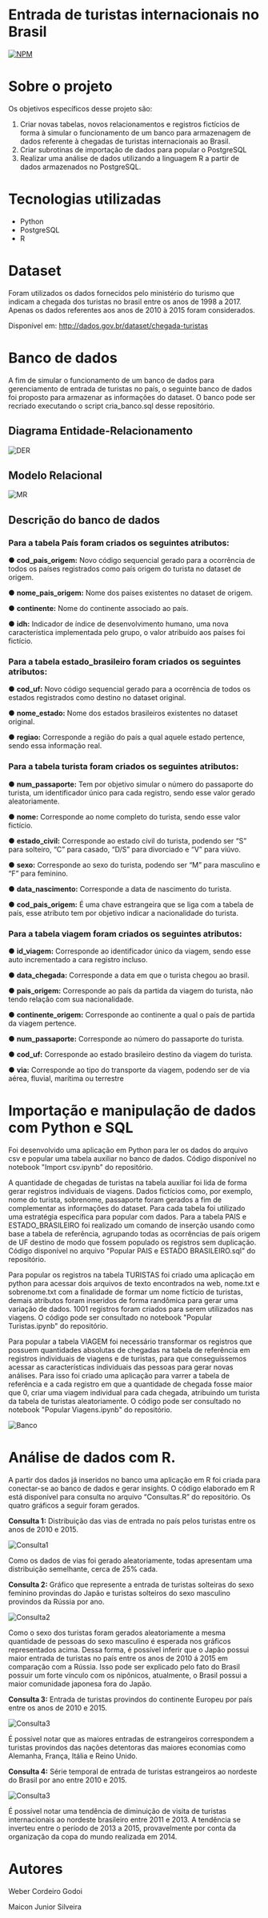 # Entrada de turistas internacionais no Brasil
[![NPM](https://img.shields.io/npm/l/react)](https://github.com/devsuperior/sds1-wmazoni/blob/master/LICENSE) 

# Sobre o projeto

Os objetivos específicos desse projeto são:

1)  Criar novas tabelas, novos relacionamentos e registros fictícios de forma à simular o funcionamento de um banco para armazenagem de dados referente à chegadas de turistas internacionais ao Brasil.
2)  Criar subrotinas de importação de dados para popular o PostgreSQL
3)  Realizar uma análise de dados utilizando a linguagem R a partir de dados armazenados no PostgreSQL.


# Tecnologias utilizadas
- Python
- PostgreSQL
- R

# Dataset
Foram utilizados os dados fornecidos pelo ministério do turismo que indicam a chegada dos turistas no brasil entre os anos de 1998 a 2017. Apenas os dados referentes aos anos de 2010 à 2015 foram considerados.

Disponível em: http://dados.gov.br/dataset/chegada-turistas


# Banco de dados

A fim de simular o funcionamento de um banco de dados para gerenciamento de entrada de turistas no país, o seguinte banco de dados foi proposto para armazenar as informações do dataset. 
O banco pode ser recriado executando o script cria_banco.sql desse repositório.

## Diagrama Entidade-Relacionamento
![DER](https://github.com/webercg/assets/blob/main/1.png)

## Modelo Relacional
![MR](https://github.com/webercg/assets/blob/main/2.png)

## Descrição do banco de dados
### Para a tabela País foram criados os seguintes atributos:

● <b>cod_pais_origem:</b> Novo código sequencial gerado para a ocorrência de todos os países registrados como país origem do turista no dataset de origem.

● <b>nome_pais_origem:</b> Nome dos paises existentes no dataset de origem. 

● <b>continente:</b> Nome do continente associado ao país.

● <b>idh:</b> Indicador de índice de desenvolvimento humano, uma nova característica implementada pelo grupo, o valor atribuído aos países foi fictício.


### Para a tabela estado_brasileiro foram criados os seguintes atributos:

● <b>cod_uf:</b> Novo código sequencial gerado para a ocorrência de todos os estados registrados como destino no dataset original.

● <b>nome_estado:</b> Nome dos estados brasileiros existentes no dataset original.

● <b>regiao:</b> Corresponde a região do país a qual aquele estado pertence, sendo essa informação real.


### Para a tabela turista foram criados os seguintes atributos:

● <b>num_passaporte:</b> Tem por objetivo simular o número do passaporte do turista, um identificador único para cada registro, sendo esse valor gerado aleatoriamente.

● <b>nome:</b> Corresponde ao nome completo do turista, sendo esse valor fictício.

● <b>estado_civil:</b> Corresponde ao estado cívil do turista, podendo ser “S” para solteiro, “C” para casado, “D/S” para divorciado e “V” para viúvo.

● <b>sexo:</b> Corresponde ao sexo do turista, podendo ser “M” para masculino e “F” para feminino.

● <b>data_nascimento:</b> Corresponde a data de nascimento do turista.

● <b>cod_pais_origem:</b> É uma chave estrangeira que se liga com a tabela de país, esse atributo tem por objetivo indicar a nacionalidade do turista.


### Para a tabela viagem foram criados os seguintes atributos:

● <b>id_viagem:</b> Corresponde ao identificador único da viagem, sendo esse auto incrementado a cara registro incluso.

● <b>data_chegada:</b> Corresponde a data em que o turista chegou ao brasil.

● <b>pais_origem:</b> Corresponde ao país da partida da viagem do turista, não tendo relação com sua nacionalidade.

● <b>continente_origem:</b> Corresponde ao continente a qual o país de partida da viagem pertence.

● <b>num_passaporte:</b> Corresponde ao número do passaporte do turista.

● <b>cod_uf:</b> Corresponde ao estado brasileiro destino da viagem do turista.

● <b>via:</b> Corresponde ao tipo do transporte da viagem, podendo ser de via aérea, fluvial, marítima ou terrestre


# Importação e manipulação de dados com Python e SQL

Foi desenvolvido uma aplicação em Python para ler os dados do arquivo csv e popular uma tabela auxiliar no banco de dados.
Código disponível no notebook "Import csv.ipynb" do repositório.

A quantidade de chegadas de turistas na tabela auxiliar foi lida de forma gerar registros individuais de viagens. Dados fictícios como, por exemplo, nome do turista, sobrenome, passaporte foram gerados a fim de complementar as informações do dataset.
Para cada tabela foi utilizado uma estratégia específica para popular com dados. Para a tabela PAIS e ESTADO_BRASILEIRO foi realizado um comando de inserção usando como base a tabela de referência, agrupando todas as ocorrências de país origem de UF destino de modo que fossem populado os registros sem duplicação. 
Código disponível no arquivo "Popular PAIS e ESTADO BRASILEIRO.sql" do repositório.

Para popular os registros na tabela TURISTAS foi criado uma aplicação em python para acessar dois arquivos de texto encontrados na web, nome.txt e sobrenome.txt com a finalidade de formar um nome fictício de turistas, demais atributos foram inseridos de forma randômica para gerar uma variação de dados. 1001 registros foram criados para serem utilizados nas viagens. 
O código pode ser consultado no notebook "Popular Turistas.ipynb" do repositório. 

Para popular a tabela VIAGEM foi necessário transformar os registros que possuem quantidades absolutas de chegadas na tabela de referência em registros individuais de viagens e de turistas, para que conseguíssemos acessar as características individuais das pessoas para gerar novas análises. 
Para isso foi criado uma aplicação para varrer a tabela de referência e a cada registro em que a quantidade de chegada fosse maior que 0, criar uma viagem individual para cada chegada, atribuindo um turista da tabela de turistas aleatoriamente.
O código pode ser consultado no notebook "Popular Viagens.ipynb" do repositório.

![Banco](https://github.com/webercg/assets/blob/main/3.png)

# Análise de dados com R.

A partir dos dados já inseridos no banco uma aplicação em R foi criada para conectar-se ao banco de dados e gerar insights. 
O código elaborado em R está disponível para consulta no arquivo “Consultas.R” do repositório. 
Os quatro gráficos a seguir foram gerados.

<b>Consulta 1:</b> Distribuição das vias de entrada no país pelos turistas entre os anos de 2010 e 2015.

![Consulta1](https://github.com/webercg/assets/blob/main/4.png)

Como os dados de vias foi gerado aleatoriamente, todas apresentam uma distribuição semelhante, cerca de 25% cada.

<b>Consulta 2:</b> Gráfico que represente a entrada de turistas solteiras do sexo feminino provindas do Japão e turistas solteiros do sexo masculino provindos da Rússia por ano.

![Consulta2](https://github.com/webercg/assets/blob/main/5.png)

Como o sexo dos turistas foram gerados aleatoriamente a mesma quantidade de pessoas do sexo masculino é esperada nos gráficos representados acima. Dessa forma, é possível inferir que o Japão possui maior entrada de turistas no país entre os anos de 2010 á 2015 em comparação com a Rússia. Isso pode ser explicado pelo fato do Brasil possuir um forte vínculo com os nipônicos, atualmente, o Brasil possui a maior comunidade japonesa fora do Japão.

<b>Consulta 3:</b> Entrada de turistas provindos do continente Europeu por país entre os anos de 2010 e 2015.

![Consulta3](https://github.com/webercg/assets/blob/main/6.png)

É possível notar que as maiores entradas de estrangeiros correspondem a turistas provindos das nações detentoras das maiores economias como Alemanha, França, Itália e Reino Unido. 

<b>Consulta 4:</b>  Série temporal de entrada de turistas estrangeiros ao nordeste do Brasil por ano entre 2010 e 2015.

![Consulta3](https://github.com/webercg/assets/blob/main/7.png)

É possível notar uma tendência de diminuição de visita de turistas internacionais ao nordeste brasileiro entre 2011 e 2013. A tendência se inverteu entre o período de 2013 a 2015, provavelmente por conta da organização da copa do mundo realizada em 2014.

# Autores

Weber Cordeiro Godoi

Maicon Junior Silveira
